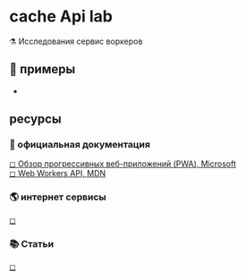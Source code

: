 # cache Api lab
⚗ Исследования сервис воркеров  

## 🎈 примеры  
* 

## ресурсы  
### 📘 официальная документация  
[◻ Обзор прогрессивных веб-приложений (PWA), Microsoft](https://docs.microsoft.com/ru-ru/microsoft-edge/progressive-web-apps-chromium/)  
[◻ Web Workers API, MDN](https://developer.mozilla.org/ru/docs/Web/API/Web_Workers_API)

### 🌎 интернет сервисы  
[◻ ]()  

### 📚 Статьи  
[◻ ]()  